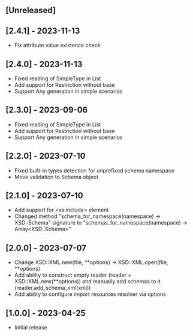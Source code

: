## [Unreleased]

## [2.4.1] - 2023-11-13

- Fix attribute value existence check

## [2.4.0] - 2023-11-13

- Fixed reading of SimpleType in List
- Add support for Restriction without base
- Support Any generation in simple scenarios

## [2.3.0] - 2023-09-06

- Fixed reading of SimpleType in List
- Add support for Restriction without base
- Support Any generation in simple scenarios

## [2.2.0] - 2023-07-10

- Fixed built-in types detection for unprefixed schema namespace
- Move validation to Schema object

## [2.1.0] - 2023-07-10

- Add support for &lt;xs:include&gt; element
- Changed method "schema_for_namespace(namespace) -> XSD::Schema" signature to "schemas_for_namespace(namespace) -> Array&lt;XSD::Schema&gt;"

## [2.0.0] - 2023-07-07

- Change XSD::XML.new(file, **options) -> XSD::XML.open(file, **options)
- Add ability to construct empty reader (reader = XSD::XML.new(**options)) and manually add schemas to it (reader.add_schema_xml(xml))
- Add ability to configure import resources resolver via options

## [1.0.0] - 2023-04-25

- Initial release

